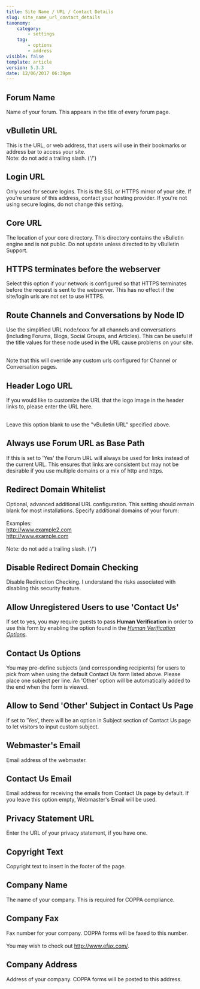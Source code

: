 ```yaml
---
title: Site Name / URL / Contact Details
slug: site_name_url_contact_details
taxonomy:
    category:
        - settings
    tag:
        - options
        - address
visible: false
template: article
version: 5.3.3
date: 12/06/2017 06:39pm
---
```


## Forum Name
Name of your forum. This appears in the title of every forum page.

## vBulletin URL
This is the URL, or web address, that users will use in their bookmarks or address bar to access your site.<br />
Note: do not add a trailing slash. ('/')

## Login URL
Only used for secure logins. This is the SSL or HTTPS mirror of your site. If you're unsure of this address, contact your hosting provider. If you're not using secure logins, do not change this setting.

## Core URL
The location of your core directory. This directory contains the vBulletin engine and is not public. Do not update unless directed to by vBulletin Support.

## HTTPS terminates before the webserver
Select this option if your network is configured so that HTTPS terminates before the request is sent to the webserver.  This has no effect if the site/login urls are not set to use HTTPS.

## Route Channels and Conversations by Node ID
Use the simplified URL node/xxxx for all channels and conversations (including Forums, Blogs, Social Groups, and Articles). This can be useful if the title values for these node used in the URL cause problems on your site.<br/><br/>

Note that this will override any custom urls configured for Channel or Conversation pages.

## Header Logo URL
If you would like to customize the URL that the logo image in the header links to, please enter the URL here.<br /><br />

Leave this option blank to use the "vBulletin URL" specified above.

## Always use Forum URL as Base Path
If this is set to 'Yes' the Forum URL will always be used for links instead of the current URL.  This ensures that links are consistent but may not be desirable if you use multiple domains or a mix of http and https.

## Redirect Domain Whitelist
Optional, advanced additional URL configuration. This setting should remain blank for most installations. Specify additional domains of your forum:<br />
<br />
Examples:<br />
http://www.example2.com<br />
http://www.example.com<br />
<br />
Note: do not add a trailing slash. ('/')

## Disable Redirect Domain Checking
Disable Redirection Checking.  I understand the risks associated with disabling this security feature.

## Allow Unregistered Users to use 'Contact Us'
If set to yes, you may require guests to pass <strong>Human Verification</strong> in order to use this form by enabling the option found in the <em><a href="admincp/options.php?do=options&amp;dogroup=humanverification">Human Verification Options</a></em>.

## Contact Us Options
You may pre-define subjects (and corresponding recipients) for users to pick from when using the default Contact Us form listed above. Please place one subject per line. An 'Other' option will be automatically added to the end when the form is viewed.

## Allow to Send 'Other' Subject in Contact Us Page
If set to 'Yes', there will be an option in Subject section of Contact Us page to let visitors to input custom subject.

## Webmaster's Email
Email address of the webmaster.

## Contact Us Email
Email address for receiving the emails from Contact Us page by default. If you leave this option empty, Webmaster's Email will be used.

## Privacy Statement URL
Enter the URL of your privacy statement, if you have one.

## Copyright Text
Copyright text to insert in the footer of the page.

## Company Name
The name of your company. This is required for COPPA compliance.

## Company Fax
Fax number for your company. COPPA forms will be faxed to this number.<br />
<br />
You may wish to check out <a href="http://www.efax.com/" target="_blank">http://www.efax.com/</a>.

## Company Address
Address of your company. COPPA forms will be posted to this address.



